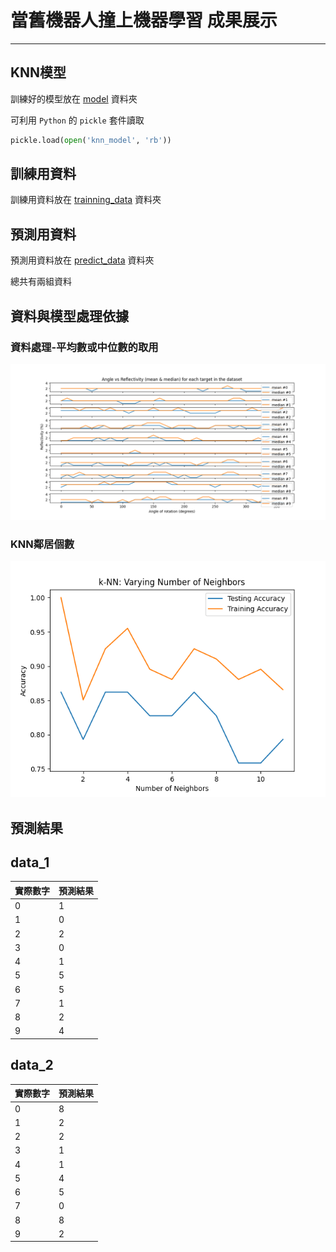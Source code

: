 # 當舊機器人撞上機器學習 成果展示
---

## KNN模型
訓練好的模型放在 [model](/model/) 資料夾

可利用 `Python` 的 `pickle` 套件讀取

```python
pickle.load(open('knn_model', 'rb'))
```

## 訓練用資料
訓練用資料放在 [trainning_data](/trainning_data/) 資料夾

## 預測用資料
預測用資料放在 [predict_data](/predict_data/) 資料夾

總共有兩組資料


## 資料與模型處理依據

### 資料處理-平均數或中位數的取用
![plot_1](/asset/Plot_1.png)

### KNN鄰居個數
![plot_2](/asset/Plot_2.png)


## 預測結果

## data_1
| 實際數字 | 預測結果 |
|---------|---------|
|    0    |    1    |
|    1    |    0    |
|    2    |    2    |
|    3    |    0    |
|    4    |    1    |
|    5    |    5    |
|    6    |    5    |
|    7    |    1    |
|    8    |    2    |
|    9    |    4    |


## data_2
| 實際數字 | 預測結果 |
|---------|---------|
|    0    |    8    |
|    1    |    2    |
|    2    |    2    |
|    3    |    1    |
|    4    |    1    |
|    5    |    4    |
|    6    |    5    |
|    7    |    0    |
|    8    |    8    |
|    9    |    2    |
